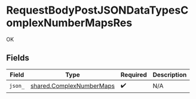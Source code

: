 # RequestBodyPostJSONDataTypesComplexNumberMapsRes

OK


## Fields

| Field                                                                | Type                                                                 | Required                                                             | Description                                                          |
| -------------------------------------------------------------------- | -------------------------------------------------------------------- | -------------------------------------------------------------------- | -------------------------------------------------------------------- |
| `json_`                                                              | [shared.ComplexNumberMaps](../../models/shared/complexnumbermaps.md) | :heavy_check_mark:                                                   | N/A                                                                  |